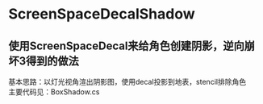 # ScreenSpaceDecalShadow
## 使用ScreenSpaceDecal来给角色创建阴影，逆向崩坏3得到的做法
基本思路：以灯光视角渲出阴影图，使用decal投影到地表，stencil排除角色  
主要代码见：BoxShadow.cs
